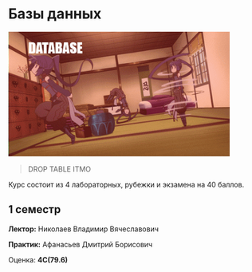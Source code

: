 # Базы данных
<img alt="omg" src="https://github.com/Gastozavr/itmo/blob/main/pictures/databases.gif" height="250">

> DROP TABLE ITMO

Курс состоит из 4 лабораторных, рубежки и экзамена на 40 баллов.
## 1 семестр
**Лектор:** Николаев Владимир Вячеславович

**Практик:** Афанасьев Дмитрий Борисович

Оценка: **4С(79.6)**




